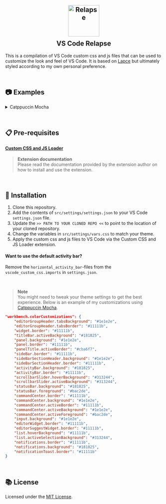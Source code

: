 <h2 align="center">
    <img src="https://raw.githubusercontent.com/adriankarlen/vscode-relapse/main/misc/logo.webp" alt="Relapse" width="100"/>
    <br/>
    <img src="https://raw.githubusercontent.com/adriankarlen/vscode-relapse/main/misc/transparent.png" height="30" width="0px"/>
    VS Code Relapse
    <img src="https://raw.githubusercontent.com/adriankarlen/www/main/misc/transparent.png" height="30" width="0px"/>
</h2>

This is a compilation of VS Code custom css and js files that can be used to
customize the look and feel of VS Code. It is based on
[Lapce](https://lapce.dev) but ultimately styled according to my own personal
preference.

&nbsp;

## 📷 Examples

<details>
    <summary>Catppuccin Mocha</summary>
    <img src="https://raw.githubusercontent.com/adriankarlen/vscode-relapse/main/misc/preview.png"/>
</details>

&nbsp;

## 📋 Pre-requisites

#### [Custom CSS and JS Loader](https://github.com/be5invis/vscode-custom-css)

> **Extension documentation**\
> Please read the documentation provided by the extension author on how to install
> and use the extension.

&nbsp;

## 🚀 Installation

1.  Clone this repository.
2.  Add the contents of `src/settings/settings.json` to your VS Code
    `settings.json` file.
3.  Update the `>> PATH TO YOUR CLONED REPO <<` to point to the location of your
    cloned repository.
4.  Change the variables in `src/settings/vars.css` to match your theme.
5.  Apply the custom css and js files to VS Code via the Custom CSS and JS
    Loader extension.

#### Want to use the default activity bar?

Remove the `horizontal_activity_bar`-files from the `vscode_custom_css.imports`
in `settings.json`.

&nbsp;

> **Note**\
> You might need to tweak your theme settings to get the best experience. Below is
> an example of my customizations using [Catppuccin Mocha](https://github.com/catppuccin/vscode).

```json
"workbench.colorCustomizations": {
    "editorGroupHeader.tabsBackground": "#1e1e2e",
    "editorGroupHeader.tabsBorder": "#11111b",
    "widget.border": "#11111b",
    "titleBar.activeBackground": "#181825",
    "panel.background": "#1e1e2e",
    "panel.border": "#11111b",
    "panelTitle.activeBorder": "#cba6f7",
    "sideBar.border": "#11111b",
    "sideBarSectionHeader.background": "#1e1e2e",
    "sideBarSectionHeader.border": "#11111b",
    "activityBar.background": "#181825",
    "activityBar.border": "#11111b",
    "scrollbarSlider.hoverBackground": "#313244",
    "scrollbarSlider.activeBackground": "#313244",
    "statusBar.background": "#181825",
    "statusBar.foreground": "#bac2de",
    "commandCenter.border": "#11111b",
    "commandCenter.background": "#1e1e2e",
    "commandCenter.activeBorder": "#11111b",
    "commandCenter.activeBackground": "#1e1e2e",
    "commandCenter.activeForeground": "#bac2de",
    "input.background": "#1e1e2e",
    "editorWidget.border": "#11111b",
    "editorSuggestWidget.border": "#11111b",
    "list.hoverBackground": "#11111b",
    "list.activeSelectionBackground": "#313244",
    "notifications.border": "#11111b",
    "notifications.background": "#181825",
    "notificationToast.border": "#11111b"
}
```

&nbsp;

## 📚 License

Licensed under the [MIT License](./LICENSE).
